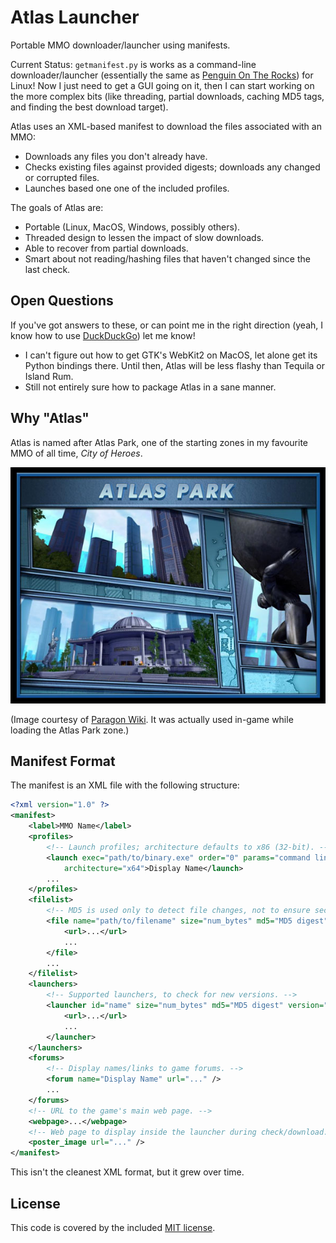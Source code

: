 # Atlas Launcher

Portable MMO downloader/launcher using manifests.

Current Status: `getmanifest.py` is works as a command-line downloader/launcher
(essentially the same as
[Penguin On The Rocks](https://github.com/warpshotcoh/penguinrocks)) for
Linux! Now I just need to get a GUI going on it, then I can start working on
the more complex bits (like threading, partial downloads, caching MD5 tags,
and finding the best download target).

Atlas uses an XML-based manifest to download the files associated with an MMO:

* Downloads any files you don't already have.
* Checks existing files against provided digests; downloads any changed or
  corrupted files.
* Launches based one one of the included profiles.

The goals of Atlas are:

* Portable (Linux, MacOS, Windows, possibly others).
* Threaded design to lessen the impact of slow downloads.
* Able to recover from partial downloads.
* Smart about not reading/hashing files that haven't changed since the last
  check.

## Open Questions

If you've got answers to these, or can point me in the right direction (yeah,
I know how to use [DuckDuckGo](https://duckduckgo.com/)) let me know!

* I can't figure out how to get GTK's WebKit2 on MacOS, let alone get its
  Python bindings there. Until then, Atlas will be less flashy than Tequila or
  Island Rum.
* Still not entirely sure how to package Atlas in a sane manner.

## Why "Atlas"

Atlas is named after Atlas Park, one of the starting zones in my favourite
MMO of all time, _City of Heroes_.

![Atlas Park splash screen](Splash_AtlasPark.jpg)

(Image courtesy of
[Paragon Wiki](https://archive.paragonwiki.com/wiki/Main_Page). It was
actually used in-game while loading the Atlas Park zone.)

## Manifest Format

The manifest is an XML file with the following structure:

```xml
<?xml version="1.0" ?>
<manifest>
    <label>MMO Name</label>
    <profiles>
        <!-- Launch profiles; architecture defaults to x86 (32-bit). -->
        <launch exec="path/to/binary.exe" order="0" params="command line args"
            architecture="x64">Display Name</launch>
        ...
    </profiles>
    <filelist>
        <!-- MD5 is used only to detect file changes, not to ensure security. -->
        <file name="path/to/filename" size="num_bytes" md5="MD5 digest">
            <url>...</url>
            ...
        </file>
        ...
    </filelist>
    <launchers>
        <!-- Supported launchers, to check for new versions. -->
        <launcher id="name" size="num_bytes" md5="MD5 digest" version="version_string">
            <url>...</url>
            ...
        </launcher>
    </launchers>
    <forums>
        <!-- Display names/links to game forums. -->
        <forum name="Display Name" url="..." />
        ...
    </forums>
    <!-- URL to the game's main web page. -->
    <webpage>...</webpage>
    <!-- Web page to display inside the launcher during check/download. -->
    <poster_image url="..." />
</manifest>
```

This isn't the cleanest XML format, but it grew over time.

## License

This code is covered by the included [MIT license](LICENSE).
